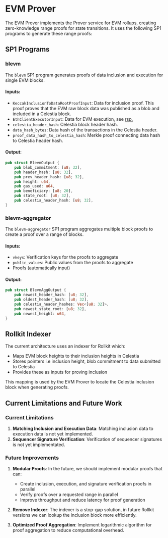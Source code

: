 # EVM Prover

The EVM Prover implements the Prover service for EVM rollups, creating zero-knowledge range proofs for state transitions. It uses the following SP1 programs to generate these range proofs:

## SP1 Programs

### blevm

The `blevm` SP1 program generates proofs of data inclusion and execution for single EVM blocks.

#### Inputs:
- `KeccakInclusionToDataRootProofInput`: Data for inclusion proof. This proof proves that the EVM raw block data was published as a blob and included in a Celestia block.
- `EthClientExecutorInput`: Data for EVM execution, see [rsp.](https://github.com/succinctlabs/rsp/blob/5cd792c12c663d6c9feb54849c6df611029b5863/crates/executor/client/src/io.rs#L27-L56)
- `celestia_header_hash`: Celestia block header hash.
- `data_hash_bytes`: Data hash of the transactions in the Celestia header.
- `proof_data_hash_to_celestia_hash`: Merkle proof connecting data hash to Celestia header hash.

#### Output:
```rust
pub struct BlevmOutput {
    pub blob_commitment: [u8; 32],
    pub header_hash: [u8; 32],
    pub prev_header_hash: [u8; 32],
    pub height: u64,
    pub gas_used: u64,
    pub beneficiary: [u8; 20],
    pub state_root: [u8; 32],
    pub celestia_header_hash: [u8; 32],
}
```

### blevm-aggregator

The `blevm-aggregator` SP1 program aggregates multiple block proofs to create a proof over a range of blocks.

#### Inputs:
- `vkeys`: Verification keys for the proofs to aggregate
- `public_values`: Public values from the proofs to aggregate
- Proofs (automatically input)

#### Output:
```rust
pub struct BlevmAggOutput {
    pub newest_header_hash: [u8; 32],
    pub oldest_header_hash: [u8; 32],
    pub celestia_header_hashes: Vec<[u8; 32]>,
    pub newest_state_root: [u8; 32],
    pub newest_height: u64,
}
```
## Rollkit Indexer

The current architecture uses an indexer for Rollkit which:
- Maps EVM block heights to their inclusion heights in Celestia
- Stores pointers i.e inclusion height, blob commitment to data submitted to Celestia
- Provides these as inputs for proving inclusion

This mapping is used by the EVM Prover to locate the Celestia inclusion block when generating proofs.

## Current Limitations and Future Work

### Current Limitations

1. **Matching Inclusion and Execution Data**: Matching inclusion data to execution data is not yet implemented.
2. **Sequencer Signature Verification**: Verification of sequencer signatures is not yet implementated.

### Future Improvements

1. **Modular Proofs**: In the future, we should implement modular proofs that can:
   - Create inclusion, execution, and signature verification proofs in parallel
   - Verify proofs over a requested range in parallel
   - Improve throughput and reduce latency for proof generation

2. **Remove Indexer**: The indexer is a stop-gap solution, in future Rollkit versions we can lookup the inclusion block more efficiently.

3. **Optimized Proof Aggregation**: Implement logarithmic algorithm for proof aggregation to reduce computational overhead.
